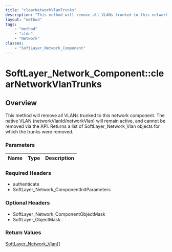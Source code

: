 ```yaml
---
title: "clearNetworkVlanTrunks"
description: "This method will remove all VLANs trunked to this network component. The native VLAN (networkVlanId/networkVlan) will re... "
layout: "method"
tags:
    - "method"
    - "sldn"
    - "Network"
classes:
    - "SoftLayer_Network_Component"
---
```

# SoftLayer_Network_Component::clearNetworkVlanTrunks
## Overview 
This method will remove all VLANs trunked to this network component. The native VLAN (networkVlanId/networkVlan) will remain active, and cannot be removed via the API. Returns a list of SoftLayer_Network_Vlan objects for which the trunks were removed. 

### Parameters 
|Name | Type | Description |
| --- | --- | --- |


### Required Headers
* authenticate
* SoftLayer_Network_ComponentInitParameters

### Optional Headers
* SoftLayer_Network_ComponentObjectMask
* SoftLayer_ObjectMask

### Return Values
<a href='/reference/datatypes/SoftLayer_Network_Vlan'>SoftLayer_Network_Vlan[] </a>
